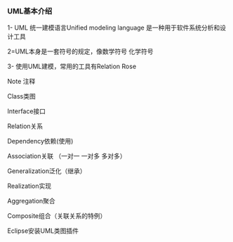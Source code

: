 ### UML基本介绍

1- UML 统一建模语言Unified modeling language 是一种用于软件系统分析和设计工具

2=UML本身是一套符号的规定，像数学符号 化学符号

3- 使用UML建模，常用的工具有Relation Rose

Note 注释

Class类图

Interface接口

Relation关系

Dependency依赖(使用)

Association关联 （一对一 一对多 多对多）

Generalization泛化（继承）

Realization实现

Aggregation聚合

Composite组合（关联关系的特例）

Eclipse安装UML类图插件

